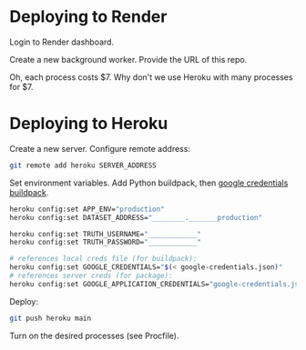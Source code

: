 # Deploying to Render

Login to Render dashboard.

Create a new background worker. Provide the URL of this repo.

Oh, each process costs $7. Why don't we use Heroku with many processes for  $7.

# Deploying to Heroku

Create a new server. Configure remote address:

```sh
git remote add heroku SERVER_ADDRESS
```

Set environment variables. Add Python buildpack, then [google credentials buildpack](https://github.com/gerynugrh/heroku-google-application-credentials-buildpack).

```sh
heroku config:set APP_ENV="production"
heroku config:set DATASET_ADDRESS="________._______production"

heroku config:set TRUTH_USERNAME="____________"
heroku config:set TRUTH_PASSWORD="____________"

# references local creds file (for buildpack):
heroku config:set GOOGLE_CREDENTIALS="$(< google-credentials.json)"
# references server creds (for package):
heroku config:set GOOGLE_APPLICATION_CREDENTIALS="google-credentials.json"
```

Deploy:

```sh
git push heroku main
```

Turn on the desired processes (see Procfile).
